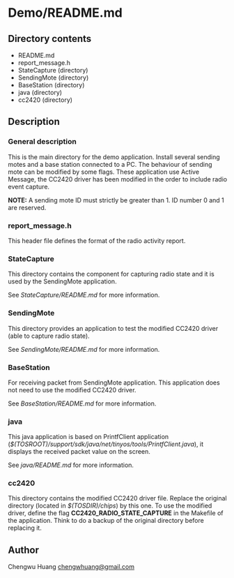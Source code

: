 
Demo/README.md
================================================================================

Directory contents
--------------------------------------------------------------------------------
* README.md
* report_message.h
* StateCapture (directory)
* SendingMote (directory)
* BaseStation (directory)
* java (directory)
* cc2420 (directory)

Description
--------------------------------------------------------------------------------
### General description
This is the main directory for the demo application. Install several sending
motes and a base station connected to a PC. The behaviour of sending mote can
be modified by some flags.
These application use Active Message, the CC2420 driver has been modified in the
order to include radio event capture.

**NOTE:** A sending mote ID must strictly be greater than 1. ID number 0 and 1
are reserved.

### report_message.h
This header file defines the format of the radio activity report.

### StateCapture
This directory contains the component for capturing radio state and it is used
by the SendingMote application.

See *StateCapture/README.md* for more information.

### SendingMote
This directory provides an application to test the modified CC2420 driver (able
to capture radio state).

See *SendingMote/README.md* for more information.

### BaseStation
For receiving packet from SendingMote application. This application does not
need to use the modified CC2420 driver.

See *BaseStation/README.md* for more information.

### java
This java application is based on PrintfClient application
(*$(TOSROOT)/support/sdk/java/net/tinyos/tools/PrintfClient.java*), it displays
the received packet value on the screen.

See *java/README.md* for more information.

### cc2420
This directory contains the modified CC2420 driver file. Replace the original
directory (located in *$(TOSDIR)/chips*) by this one.
To use the modified driver, define the flag **CC2420_RADIO_STATE_CAPTURE** in
the Makefile of the application.
Think to do a backup of the original directory before replacing it.

Author
--------------------------------------------------------------------------------
Chengwu Huang <chengwhuang@gmail.com>

